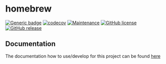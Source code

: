 # homebrew

[![Generic badge](https://img.shields.io/badge/Node-15-GREEN.svg)](https://shields.io/) [![codecov](https://codecov.io/gh/OverTheAirBrew/homebrew/branch/master/graph/badge.svg?token=nTLK1WXIQw)](https://codecov.io/gh/OverTheAirBrew/homebrew) [![Maintenance](https://img.shields.io/badge/Maintained%3F-yes-green.svg)](https://GitHub.com/OvertheAirBrew/homebrew/graphs/commit-activity) [![GitHub license](https://img.shields.io/github/license/OverTheAirBrew/homebrew.svg)](https://github.com/OvertheAirBrew/homebrew/blob/master/LICENSE) [![GitHub release](https://img.shields.io/github/release/OverTheAirBrew/homebrew.svg)](https://GitHub.com/OverTheAirBrew/homebrew/releases/)

## Documentation

The documentation how to use/develop for this project can be found [here](https://overtheair-homebrew.readthedocs.io/en/latest/)
